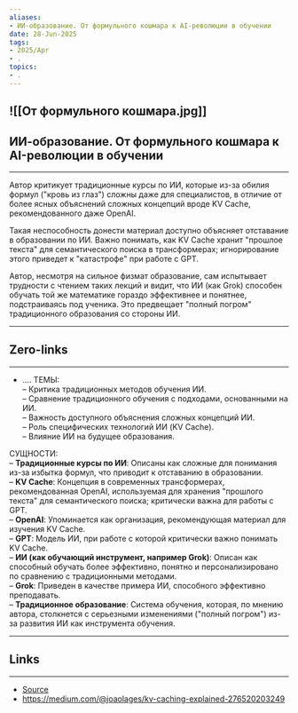 ```yaml
---
aliases: 
- ИИ-образование. От формульного кошмара к AI-революции в обучении 
date: 28-Jun-2025
tags:
- 2025/Apr
- .
topics:
- .
---
```

![[От формульного кошмара.jpg]]
-----
##  ИИ-образование. От формульного кошмара к AI-революции в обучении 
-----
Автор критикует традиционные курсы по ИИ, которые из-за обилия формул ("кровь из глаз") сложны даже для специалистов, в отличие от более ясных объяснений сложных концепций вроде KV Cache, рекомендованного даже OpenAI. 

Такая неспособность донести материал доступно объясняет отставание в образовании по ИИ. Важно понимать, как KV Cache хранит "прошлое текста" для семантического поиска в трансформерах; игнорирование этого приведет к "катастрофе" при работе с GPT.

Автор, несмотря на сильное физмат образование, сам испытывает трудности с чтением таких лекций и видит, что ИИ (как Grok) способен обучать той же математике гораздо эффективнее и понятнее, подстраиваясь под ученика. Это предвещает "полный погром" традиционного образования со стороны ИИ.

---
## Zero-links
---
- ....
ТЕМЫ:  
– Критика традиционных методов обучения ИИ.  
– Сравнение традиционного обучения с подходами, основанными на ИИ.  
– Важность доступного объяснения сложных концепций ИИ.  
– Роль специфических технологий ИИ (KV Cache).  
– Влияние ИИ на будущее образования.

СУЩНОСТИ:  
– **Традиционные курсы по ИИ**: Описаны как сложные для понимания из-за избытка формул, что приводит к отставанию в образовании.  
– **KV Cache**: Концепция в современных трансформерах, рекомендованная OpenAI, используемая для хранения "прошлого текста" для семантического поиска; критически важна для работы с GPT.  
– **OpenAI**: Упоминается как организация, рекомендующая материал для изучения KV Cache.  
– **GPT**: Модель ИИ, при работе с которой критически важно понимать KV Cache.  
– **ИИ (как обучающий инструмент, например Grok)**: Описан как способный обучать более эффективно, понятно и персонализировано по сравнению с традиционными методами.  
– **Grok**: Приведен в качестве примера ИИ, способного эффективно преподавать.  
– **Традиционное образование**: Система обучения, которая, по мнению автора, столкнется с серьезными изменениями ("полный погром") из-за развития ИИ как инструмента обучения.

---
## Links
---
- [Source](https://t.me/turboproject/1588)
- https://medium.com/@joaolages/kv-caching-explained-276520203249
